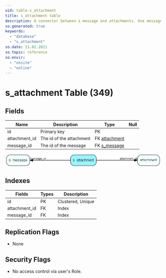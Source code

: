 ```yaml
---
uid: table-s_attachment
title: s_attachment table
description: A connector between a message and attachments. One message can contain many attachments.
so.generated: true
keywords:
  - "database"
  - "s_attachment"
so.date: 11.02.2021
so.topic: reference
so.envir:
  - "onsite"
  - "online"
---
```


# s\_attachment Table (349)

## Fields

| Name | Description | Type | Null |
|------|-------------|------|:----:|
|id|Primary key|PK| |
|attachment\_id|The id of the attachment|FK [attachment](attachment.md)| |
|message\_id|The id of the message|FK [s_message](s-message.md)| |


![s_attachment table relationship diagram](./media/s_attachment.png)

## Indexes

| Fields | Types | Description |
|--------|-------|-------------|
|id |PK |Clustered, Unique |
|attachment\_id |FK |Index |
|message\_id |FK |Index |

## Replication Flags

* None

## Security Flags

* No access control via user's Role.

